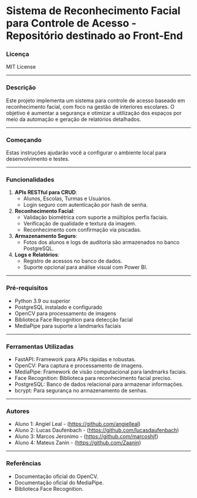 # Sistema de Reconhecimento Facial para Controle de Acesso - Repositório destinado ao Front-End

### Licença
MIT License

---

### Descrição

Este projeto implementa um sistema para controle de acesso baseado em reconhecimento facial, com foco na gestão de interiores escolares. O objetivo é aumentar a segurança e otimizar a utilização dos espaços por meio da automação e geração de relatórios detalhados.

---

### Começando
Estas instruções ajudarão você a configurar o ambiente local para desenvolvimento e testes.

---


### Funcionalidades
1. **APIs RESTful para CRUD**:
   - Alunos, Escolas, Turmas e Usuários.
   - Login seguro com autenticação por hash de senha.
2. **Reconhecimento Facial**:
   - Validação biométrica com suporte a múltiplos perfis faciais.
   - Verificação de qualidade e textura da imagem.
   - Reconhecimento com confirmação via piscadas.
3. **Armazenamento Seguro**:
   - Fotos dos alunos e logs de auditoria são armazenados no banco PostgreSQL.
4. **Logs e Relatórios**:
   - Registro de acessos no banco de dados.
   - Suporte opcional para análise visual com Power BI.

---

### Pré-requisitos
- Python 3.9 ou superior  
- PostgreSQL instalado e configurado  
- OpenCV para processamento de imagens  
- Biblioteca Face Recognition para detecção facial  
- MediaPipe para suporte a landmarks faciais  

---

### Ferramentas Utilizadas
- FastAPI: Framework para APIs rápidas e robustas.
- OpenCV: Para captura e processamento de imagens.
- MediaPipe: Framework de visão computacional para landmarks faciais.
- Face Recognition: Biblioteca para reconhecimento facial preciso.
- PostgreSQL: Banco de dados relacional para armazenar informações.
- bcrypt: Para segurança no armazenamento de senhas.

---

### Autores
- Aluno 1: Angiel Leal - (https://github.com/angielleal)
- Aluno 2: Lucas Daufenbach - (https://github.com/lucasdaufenbach)
- Aluno 3: Marcos Jeronimo - (https://github.com/marcoshjf)
- Aluno 4: Mateus Zanin - (https://github.com/Zaanin)

---

### Referências
- Documentação oficial do OpenCV.
- Documentação oficial do MediaPipe.
- Biblioteca Face Recognition.
